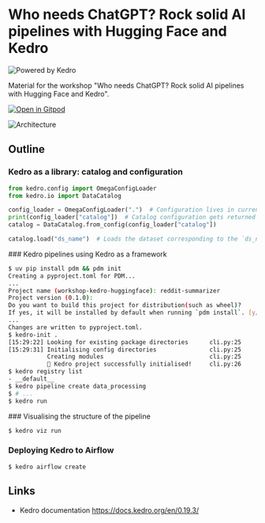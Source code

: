 # Who needs ChatGPT? Rock solid AI pipelines with Hugging Face and Kedro

![Powered by Kedro](https://img.shields.io/badge/powered_by-kedro-ffc900?logo=kedro)

Material for the workshop "Who needs ChatGPT? Rock solid AI pipelines with Hugging Face and Kedro".

[![Open in Gitpod](https://gitpod.io/button/open-in-gitpod.svg)](https://gitpod.io/#https://github.com/astrojuanlu/workshop-kedro-huggingface/)

![Architecture](./kedro-hf.png)

## Outline

### Kedro as a library: catalog and configuration

```python
from kedro.config import OmegaConfigLoader
from kedro.io import DataCatalog

config_loader = OmegaConfigLoader(".")  # Configuration lives in current directory
print(config_loader["catalog"])  # Catalog configuration gets returned as a dictionary
catalog = DataCatalog.from_config(config_loader["catalog"])

catalog.load("ds_name")  # Loads the dataset corresponding to the `ds_name` entry in `catalog.yml`
```

### Kedro pipelines using Kedro as a framework

```bash
$ uv pip install pdm && pdm init
Creating a pyproject.toml for PDM...
...
Project name (workshop-kedro-huggingface): reddit-summarizer   
Project version (0.1.0): 
Do you want to build this project for distribution(such as wheel)?
If yes, it will be installed by default when running `pdm install`. [y/n] (n): y
...
Changes are written to pyproject.toml.
$ kedro-init .
[15:29:22] Looking for existing package directories      cli.py:25
[15:29:31] Initialising config directories               cli.py:25
           Creating modules                              cli.py:25
           🔶 Kedro project successfully initialised!     cli.py:26
$ kedro registry list
- __default__
$ kedro pipeline create data_processing
$ # ...
$ kedro run
```

### Visualising the structure of the pipeline

```
$ kedro viz run
```

### Deploying Kedro to Airflow

```
$ kedro airflow create
```

## Links

- Kedro documentation https://docs.kedro.org/en/0.19.3/
